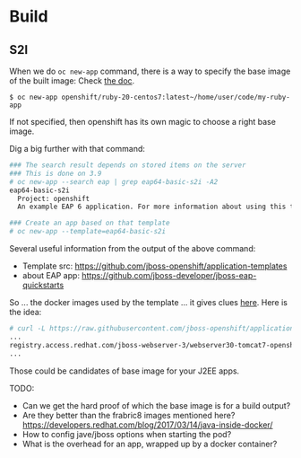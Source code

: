 # Build

## S2I
When we do <code>oc new-app</code> command, there is a way to specify the base image of the built image: Check [the doc](https://docs.openshift.com/container-platform/3.7/dev_guide/application_lifecycle/new_app.html#specifying-source-code).

```
$ oc new-app openshift/ruby-20-centos7:latest~/home/user/code/my-ruby-app
```

If not specified, then openshift has its own magic to choose a right base image.

Dig a big further with that command:

```sh
### The search result depends on stored items on the server
### This is done on 3.9
# oc new-app --search eap | grep eap64-basic-s2i -A2
eap64-basic-s2i
  Project: openshift
  An example EAP 6 application. For more information about using this template, see https://github.com/jboss-openshift/application-templates.

### Create an app based on that template
# oc new-app --template=eap64-basic-s2i

```

Several useful information from the output of the above command:

* Template src: https://github.com/jboss-openshift/application-templates
* about EAP app: https://github.com/jboss-developer/jboss-eap-quickstarts

So ... the docker images used by the template ... it gives clues [here](https://github.com/jboss-openshift/application-templates#common-image-repositories). Here is the idea:

```sh
# curl -L https://raw.githubusercontent.com/jboss-openshift/application-templates/master/jboss-image-streams.json | grep from  -A2
...
registry.access.redhat.com/jboss-webserver-3/webserver30-tomcat7-openshift:1.3
...
```

Those could be candidates of base image for your J2EE apps.

TODO: 

* Can we get the hard proof of which the base image is for a build output?
* Are they better than the frabric8 images mentioned here? https://developers.redhat.com/blog/2017/03/14/java-inside-docker/
* How to config jave/jboss options when starting the pod?
* What is the overhead for an app, wrapped up by a docker container?



